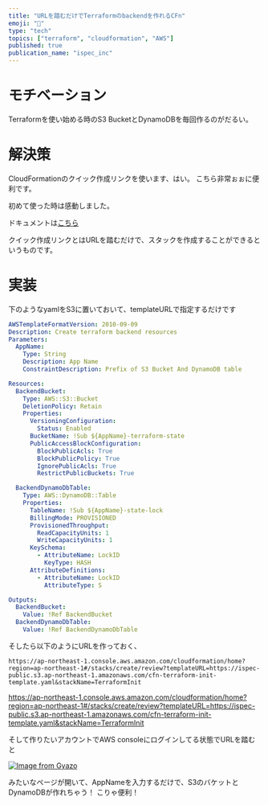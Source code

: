```yaml
---
title: "URLを踏むだけでTerraformのbackendを作れるCFn"
emoji: "🐡"
type: "tech"
topics: ["terraform", "cloudformation", "AWS"]
published: true
publication_name: "ispec_inc"
---
```


# モチベーション

Terraformを使い始める時のS3 BucketとDynamoDBを毎回作るのがだるい。


# 解決策

CloudFormationのクイック作成リンクを使います、はい。
こちら非常ぉぉに便利です。

初めて使った時は感動しました。


ドキュメントは[こちら](https://docs.aws.amazon.com/ja_jp/AWSCloudFormation/latest/UserGuide/cfn-console-create-stacks-quick-create-links.html)

クイック作成リンクとはURLを踏むだけで、スタックを作成することができるというものです。

# 実装
下のようなyamlをS3に置いておいて、templateURLで指定するだけです
```yaml
AWSTemplateFormatVersion: 2010-09-09
Description: Create terraform backend resources
Parameters:
  AppName:
    Type: String
    Description: App Name
    ConstraintDescription: Prefix of S3 Bucket And DynamoDB table

Resources:
  BackendBucket:
    Type: AWS::S3::Bucket
    DeletionPolicy: Retain
    Properties:
      VersioningConfiguration:
        Status: Enabled
      BucketName: !Sub ${AppName}-terraform-state
      PublicAccessBlockConfiguration:
        BlockPublicAcls: True
        BlockPublicPolicy: True
        IgnorePublicAcls: True
        RestrictPublicBuckets: True

  BackendDynamoDbTable:
    Type: AWS::DynamoDB::Table
    Properties:
      TableName: !Sub ${AppName}-state-lock
      BillingMode: PROVISIONED
      ProvisionedThroughput:
        ReadCapacityUnits: 1
        WriteCapacityUnits: 1
      KeySchema:
        - AttributeName: LockID
          KeyType: HASH
      AttributeDefinitions:
        - AttributeName: LockID
          AttributeType: S

Outputs:
  BackendBucket:
    Value: !Ref BackendBucket
  BackendDynamoDbTable:
    Value: !Ref BackendDynamoDbTable
```

そしたら以下のようにURLを作っておく、

```
https://ap-northeast-1.console.aws.amazon.com/cloudformation/home?region=ap-northeast-1#/stacks/create/review?templateURL=https://ispec-public.s3.ap-northeast-1.amazonaws.com/cfn-terraform-init-template.yaml&stackName=TerraformInit
```
https://ap-northeast-1.console.aws.amazon.com/cloudformation/home?region=ap-northeast-1#/stacks/create/review?templateURL=https://ispec-public.s3.ap-northeast-1.amazonaws.com/cfn-terraform-init-template.yaml&stackName=TerraformInit


そして作りたいアカウントでAWS consoleにログインしてる状態でURLを踏むと

[![Image from Gyazo](https://i.gyazo.com/c8ec4439fbf1e73f10a99e19158057b0.png)](https://gyazo.com/c8ec4439fbf1e73f10a99e19158057b0)


みたいなページが開いて、AppNameを入力するだけで、S3のバケットとDynamoDBが作れちゃう！
こりゃ便利！

